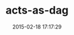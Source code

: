 ---
layout: post
title:  "acts-as-dag"
repo:   "resgraph/acts-as-dag"
date:   2015-02-18 17:17:29
gemurl: https://github.com/resgraph/acts-as-dag
---